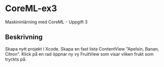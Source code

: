 # CoreML-ex3
Maskininlärning med CoreML - Uppgift 3

## Beskrivning
Skapa nytt projekt i Xcode. Skapa en fast lista ContentView "Apelsin, Banan, Citron". Klick på en rad öppnar ny vy FruitView som visar vilken frukt som tryckts på.
